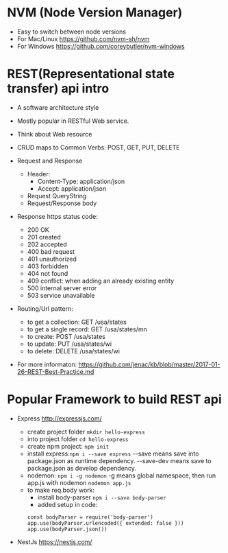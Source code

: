 # NVM (Node Version Manager)
* Easy to switch between node versions
* For Mac/Linux https://github.com/nvm-sh/nvm
* For Windows https://github.com/coreybutler/nvm-windows

# REST(Representational state transfer) api intro
* A software architecture style
* Mostly popular in RESTful Web service. 
* Think about Web resource
* CRUD maps to Common Verbs: POST, GET, PUT, DELETE
* Request and Response 
  * Header:
    * Content-Type: application/json
    * Accept: application/json
  * Request QueryString
  * Request/Response body
* Response https status code:
  * 200 OK
  * 201 created
  * 202 accepted
  * 400 bad request
  * 401 unauthorized
  * 403 forbidden
  * 404 not found
  * 409 conflict: when adding an already existing entity
  * 500 internal server error
  * 503 service unavailable
* Routing/Url pattern:
  * to get a collection: GET /usa/states
  * to get a single record: GET /usa/states/mn
  * to create: POST /usa/states
  * to update: PUT /usa/states/wi
  * to delete: DELETE /usa/states/wi
   
* For more informaton: https://github.com/jenac/kb/blob/master/2017-01-26-REST-Best-Practice.md

# Popular Framework to build REST api
* Express http://expressjs.com/
  * create project folder `mkdir hello-express`
  * into project folder `cd hello-express`
  * create npm project: `npm init`
  * install express:`npm i --save express` --save means save into package.json as runtime dependency. --save-dev means save to package.json as develop dependency.
  * nodemon: `npm i -g nodemon` -g means global namespace, then run app.js with nodemon `nodemon app.js`
  * to make req.body work:
  	* install body-parser `npm i --save body-parser`
  	* added setup in code:
  	```
  	const bodyParser = require('body-parser')
	app.use(bodyParser.urlencoded({ extended: false }))
	app.use(bodyParser.json())  
	```
  

* NestJs https://nestjs.com/


